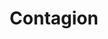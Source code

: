 ---
title: "Contagion"
index:
  - contagion
permalink: /spells/contagion/
tags:
  - Spell
  - 5th Level
  - Necromancy
available_for:
  - Cleric
  - Druid
level: "5th Level"
school: "Necromancy"
range: "Touch"
comp:
  - V
  - S
duration: "7 Days"
attack: "Melee"
description: |
  Your touch inflicts disease. Make a melee spell attack against a creature within your reach. On a hit, you afflict the creature with a disease of your choice from any of the ones described below.

  At the end of each of the target's turns, it must make a constitution saving throw. After failing three of these saving throws, the disease's effects last for the duration, and the creature stops making these saves. After succeeding on three of these saving throws, the creature recovers from the disease, and the spell ends.

  Since this spell induces a natural disease in its target, any effect that removes a disease or otherwise ameliorates a disease's effects apply to it.

  ***Blinding Sickness.*** Pain grips the creature's mind, and its eyes turn milky white. The creature has disadvantage on wisdom checks and wisdom saving throws and is blinded.

  ***Filth Fever.*** A raging fever sweeps through the creature's body. The creature has disadvantage on strength checks, strength saving throws, and attack rolls that use Strength.

  ***Flesh Rot.*** The creature's flesh decays. The creature has disadvantage on Charisma checks and vulnerability to all damage.

  ***Mindfire.*** The creature's mind becomes feverish. The creature has disadvantage on intelligence checks and intelligence saving throws, and the creature behaves as if under the effects of the confusion spell during combat.

  ***Seizure.*** The creature is overcome with shaking. The creature has disadvantage on dexterity checks, dexterity saving throws, and attack rolls that use Dexterity.

  ***Slimy Doom.*** The creature begins to bleed uncontrollably. The creature has disadvantage on constitution checks and constitution saving throws. In addition, whenever the creature takes damage, it is stunned until the end of its next turn.
excerpt: "Your touch inflicts disease."
source: "Basic Rules"
---